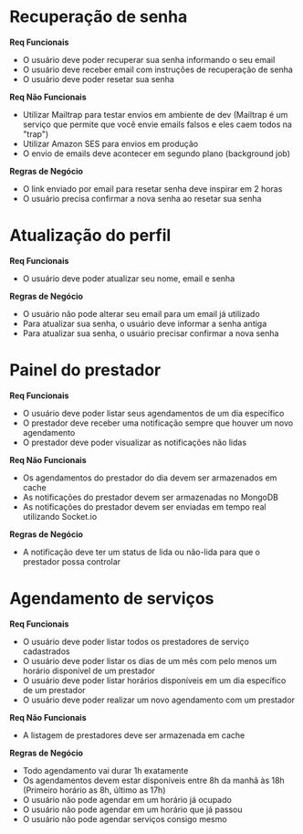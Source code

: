   # Recuperação de senha

  **Req Funcionais**

  - O usuário deve poder recuperar sua senha informando o seu email
  - O usuário deve receber email com instruções de recuperação de senha
  - O usuário deve poder resetar sua senha

  **Req Não Funcionais**

  - Utilizar Mailtrap para testar envios em ambiente de dev (Mailtrap é um serviço que permite que você envie emails falsos e eles caem todos na "trap")
  - Utilizar Amazon SES para envios em produção
  - O envio de emails deve acontecer em segundo plano (background job)

  **Regras de Negócio**

  - O link enviado por email para resetar senha deve inspirar em 2 horas
  - O usuário precisa confirmar a nova senha ao resetar sua senha

  # Atualização do perfil

  **Req Funcionais**

  - O usuário deve poder atualizar seu nome, email e senha

  **Regras de Negócio**

  - O usuário não pode alterar seu email para um email já utilizado
  - Para atualizar sua senha, o usuário deve informar a senha antiga
  - Para atualizar sua senha, o usuário precisar confirmar a nova senha

  # Painel do prestador

  **Req Funcionais**

  - O usuário deve poder listar seus agendamentos de um dia específico
  - O prestador deve receber uma notificação sempre que houver um novo agendamento
  - O prestador deve poder visualizar as notificações não lidas

  **Req Não Funcionais**

  - Os agendamentos do prestador do dia devem ser armazenados em cache
  - As notificações do prestador devem ser armazenadas no MongoDB
  - As notificações do prestador devem ser enviadas em tempo real utilizando Socket.io

  **Regras de Negócio**

  - A notificação deve ter um status de lida ou não-lida para que o prestador possa controlar

  # Agendamento de serviços

  **Req Funcionais**

  - O usuário deve poder listar todos os prestadores de serviço cadastrados
  - O usuário deve poder listar os dias de um mês com pelo menos um horário disponível de um prestador
  - O usuário deve poder listar horários disponíveis em um dia específico de um prestador
  - O usuário deve poder realizar um novo agendamento com um prestador

  **Req Não Funcionais**

  - A listagem de prestadores deve ser armazenada em cache

  **Regras de Negócio**

  - Todo agendamento vai durar 1h exatamente
  - Os agendamentos devem estar disponíveis entre 8h da manhã às 18h (Primeiro horário as 8h, último as 17h)
  - O usuário não pode agendar em um horário já ocupado
  - O usuário não pode agendar em um horário que já passou
  - O usuário não pode agendar serviços consigo mesmo

